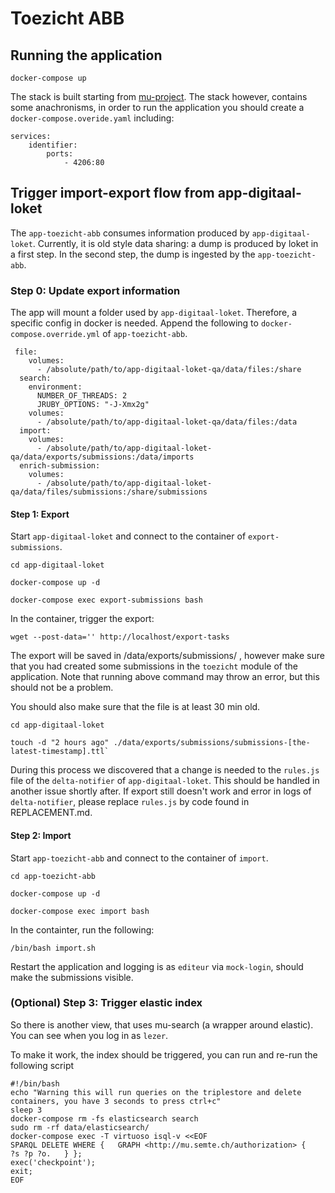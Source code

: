 # Toezicht ABB
## Running the application
```
docker-compose up
```
The stack is built starting from [mu-project](https://github.com/mu-semtech/mu-project).
The stack however, contains some anachronisms, in order to run the application you should create a `docker-compose.overide.yaml` including:
```
services:
	identifier:
		ports:
			- 4206:80
```

## Trigger import-export flow from app-digitaal-loket

The `app-toezicht-abb` consumes information produced by `app-digitaal-loket`.
Currently, it is old style data sharing: a dump is produced by loket in a first step. In the second step, the dump is ingested by the `app-toezicht-abb`.

### Step 0: Update export information
The app will mount a folder used by `app-digitaal-loket`. Therefore, a specific config in docker is needed. Append the following to `docker-compose.override.yml` of `app-toezicht-abb`.
```
 file:
    volumes:
      - /absolute/path/to/app-digitaal-loket-qa/data/files:/share
  search:
    environment:
      NUMBER_OF_THREADS: 2
      JRUBY_OPTIONS: "-J-Xmx2g"
    volumes:
      - /absolute/path/to/app-digitaal-loket-qa/data/files:/data
  import:
    volumes:
      - /absolute/path/to/app-digitaal-loket-qa/data/exports/submissions:/data/imports
  enrich-submission:
    volumes:
      - /absolute/path/to/app-digitaal-loket-qa/data/files/submissions:/share/submissions
```

#### Step 1: Export
Start `app-digitaal-loket` and connect to the container of `export-submissions`. 
```
cd app-digitaal-loket

docker-compose up -d

docker-compose exec export-submissions bash
```
In the container, trigger the export:
```
wget --post-data='' http://localhost/export-tasks
```
The export will be saved in /data/exports/submissions/ , however make sure that you had created some submissions in the `toezicht` module of the application. Note that running above command may throw an error, but this should not be a problem. 

You should also make sure that the file is at least 30 min old.
```
cd app-digitaal-loket

touch -d "2 hours ago" ./data/exports/submissions/submissions-[the-latest-timestamp].ttl`
```

During this process we discovered that a change is needed to the  `rules.js` file of the `delta-notifier` of  `app-digitaal-loket`.
This should be handled in another issue shortly after. If export still doesn't work and error in logs of `delta-notifier`, please replace `rules.js` by code found in REPLACEMENT.md.


#### Step 2: Import
Start `app-toezicht-abb` and connect to the container of `import`. 
```
cd app-toezicht-abb

docker-compose up -d

docker-compose exec import bash
```
In the containter, run the following:
```
/bin/bash import.sh
```
Restart the application and logging is as `editeur` via `mock-login`, should make the submissions visible.


### (Optional) Step 3: Trigger elastic index
So there is another view, that uses mu-search (a wrapper around elastic). You can see when you log in as `lezer`.

To make it work, the index should be triggered, you can run and re-run the following script
```
#!/bin/bash
echo "Warning this will run queries on the triplestore and delete containers, you have 3 seconds to press ctrl+c"
sleep 3
docker-compose rm -fs elasticsearch search
sudo rm -rf data/elasticsearch/
docker-compose exec -T virtuoso isql-v <<EOF
SPARQL DELETE WHERE {   GRAPH <http://mu.semte.ch/authorization> {     ?s ?p ?o.   } };
exec('checkpoint');
exit;
EOF
```
